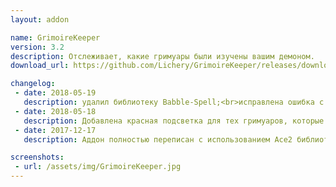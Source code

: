 ```yaml
---
layout: addon

name: GrimoireKeeper
version: 3.2
description: Отслеживает, какие гримуары были изучены вашим демоном.
download_url: https://github.com/Lichery/GrimoireKeeper/releases/download/3.2/GrimoireKeeper.zip

changelog:
 - date: 2018-05-19
   description: удалил библиотеку Babble-Spell;<br>исправлена ошибка с типом демона на не английском клиенте;<br>добавлены желтые выделения для гримуаров.
 - date: 2018-05-18
   description: Добавлена красная подсветка для тех гримуаров, которые не подходят для нынешнего демона.
 - date: 2017-12-17
   description: Аддон полностью переписан с использованием Ace2 библиотек.<br>Теперь аддон работает независимо от языка клиента и сервера.

screenshots:
 - url: /assets/img/GrimoireKeeper.jpg
---
```


